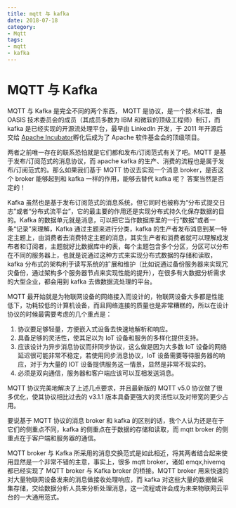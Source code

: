 ```yaml
---
title: mqtt 与 kafka
date: 2018-07-18
category: 
- Mqtt
tags:
- mqtt
- kafka
---
```


# MQTT 与 Kafka

MQTT 与 Kafka 是完全不同的两个东西， MQTT 是协议，是一个技术标准，由 OASIS 技术委员会的成员（其成员多数为 IBM 和微软的顶级工程师）制订，而 kafka 是已经实现的开源流处理平台，最早由 LinkedIn 开发，于 2011 年开源后交给 [Apache Incubator](https://zh.wikipedia.org/wiki/Apache_Incubator)孵化后成为了 Apache 软件基金会的顶级项目。

两者之前唯一存在的联系恐怕就是它们都和发布/订阅范式有关了吧。MQTT 是基于发布/订阅范式的消息协议，而 apache kafka 的生产、消费的流程也是属于发布/订阅范式的。那么如果我们基于 MQTT 协议去实现一个消息 broker，是否这个 broker 能够起到和 kafka 一样的作用，能够去替代 kafka 呢？ 答案当然是否定的！

Kafka 虽然也是基于发布订阅范式的消息系统，但它同时也被称为“分布式提交日志”或者“分布式流平台”，它的最主要的作用还是实现分布式持久化保存数据的目的。Kafka 的数据单元就是消息，可以把它当作数据库里的一行“数据”或者一条“记录”来理解，Kafka 通过主题来进行分类，kafka 的生产者发布消息到某一特定主题上，由消费者去消费特定主题的消息，其实生产者和消费者就可以理解成发布者和订阅者，主题就好比数据库中的表，每个主题包含多个分区，分区可以分布在不同的服务器上，也就是说通过这种方式来实现分布式数据的存储和读取， kafka 分布式的架构利于读写系统的扩展和维护（比如说通过备份服务器来实现冗灾备份，通过架构多个服务器节点来实现性能的提升），在很多有大数据分析需求的大型企业，都会用到 kafka 去做数据流处理的平台。

MQTT 最开始就是为物联网设备的网络接入而设计的，物联网设备大多都是性能低下，功耗较低的计算机设备，而且网络连接的质量也是非常糟糕的，所以在设计协议的时候最需要考虑的几个重点是：
1. 协议要足够轻量，方便嵌入式设备去快速地解析和响应。
2. 具备足够的灵活性，使其足以为 IoT 设备和服务的多样化提供支持。
3. 应该设计为异步消息协议而非同步协议，这么做是因为大多数 IoT 设备的网络延迟很可能非常不稳定，若使用同步消息协议，IoT 设备需要等待服务器的响应，对于为大量的 IOT 设备提供服务这一情景，显然是非常不现实的。
4. 必须是双向通信，服务器和客户端应该可以互相发送消息。

MQTT 协议完美地解决了上述几点要求，并且最新版的 MQTT v5.0 协议做了很多优化，使其协议相比过去的 v3.1.1 版本具备更强大的灵活性以及对带宽的更少占用。

要说基于 MQTT 协议的消息 broker 和 kafka 的区别的话，我个人认为还是在于它们的侧重点不同，kafka 的侧重点在于数据的存储和读取，而 mqtt broker 的侧重点在于客户端和服务器的通信。

MQTT  broker 与 Kafka 所采用的消息交换范式是如此相近，将其两者结合起来使用显然是一个非常不错的主意，事实上，很多 mqtt broker，诸如 emqx,hivemq 都已经实现了 MQTT broker 与 Kafka broker 的桥接。MQTT broker 用来快速的对大量物联网设备发来的消息做接收处理响应，而 kafka 对这些大量的数据做采集存储，交给数据分析人员来分析处理消息，这一流程或许会成为未来物联网云平台的一大通用范式。
